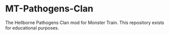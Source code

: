# MT-Pathogens-Clan
The Hellborne Pathogens Clan mod for Monster Train.
This repository exists for educational purposes.
